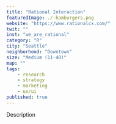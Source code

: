 ```yaml
---
title: "Rational Interaction"
featuredImage: ./-hamburgers.png
website: "https://www.rationalcx.com/"
twit: ""
inst: "we_are_rational"
category: "R"
city: "Seattle"
neighborhood: "Downtown"
size: "Medium (11-40)"
map: ""
tags:
    - research
    - strategy
    - marketing
    - ux/ui
published: true
---
```


Description
